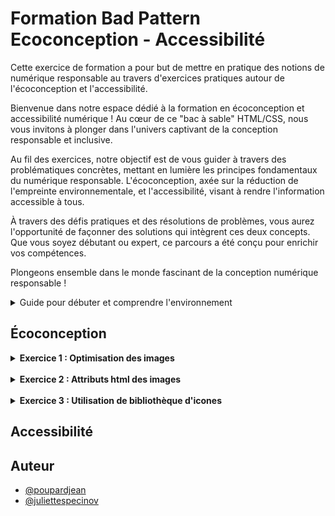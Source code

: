 
# Formation Bad Pattern Ecoconception - Accessibilité


Cette exercice de formation a pour but de mettre en pratique des notions de numérique responsable au travers d'exercices pratiques autour de l'écoconception et l'accessibilité.

Bienvenue dans notre espace dédié à la formation en écoconception et accessibilité numérique ! Au cœur de ce "bac à sable" HTML/CSS, nous vous invitons à plonger dans l'univers captivant de la conception responsable et inclusive.

Au fil des exercices, notre objectif est de vous guider à travers des problématiques concrètes, mettant en lumière les principes fondamentaux du numérique responsable. L'écoconception, axée sur la réduction de l'empreinte environnementale, et l'accessibilité, visant à rendre l'information accessible à tous.

À travers des défis pratiques et des résolutions de problèmes, vous aurez l'opportunité de façonner des solutions qui intègrent ces deux concepts. Que vous soyez débutant ou expert, ce parcours a été conçu pour enrichir vos compétences.

Plongeons ensemble dans le monde fascinant de la conception numérique responsable ! 

<details>
    <summary>Guide pour débuter et comprendre l'environnement</summary>

## Découvrir l'environnement

Pour commencer, si cela n'est pas déjà fait, vous devez vous rendre sur [cette url](https://github.com/Specinov).

Vous devriez être sur la page publique GitHub du la société [Spécinov](https://www.specinov.fr/). Dès lors vous pouvez choisir un repository "Bac à sable" parmis ceux proposés : 

- [Formation-SandBox-1](https://github.com/Specinov/Formation-SandBox-1) 
- [Formation-SandBox-2](https://github.com/Specinov/Formation-SandBox-2)
- [Formation-SandBox-3](https://github.com/Specinov/Formation-SandBox-3)
- [Formation-SandBox-4](https://github.com/Specinov/Formation-SandBox-1)
- [Formation-SandBox-5](https://github.com/Specinov/Formation-SandBox-1)
- [Formation-SandBox-6](https://github.com/Specinov/Formation-SandBox-1)
- [Formation-SandBox-7](https://github.com/Specinov/Formation-SandBox-1)
- [Formation-SandBox-8](https://github.com/Specinov/Formation-SandBox-1)

Attention, si vous êtes plusieurs, veillez à ne pas choisir le même dépôt GitHub, au risque de ne pouvoir réaliser les exercices correctement.
Il est également nécéssaire de posséder un compte GitHub pour poursuivre. 
Dans chaque dépôt vous retrouverez le README indiquant les consignes et procédures à suivre.

Pour effectuer les exercices, plusieurs possibilités s'offrent à vous : 
   
### Option 1 - Vous avez été ajouté à l'espace formation par votre formateur.
Pour cette option, tout est déjà prêt pour vous ! 

Le site est accessible sous l'adresse : https://specinov.github.io/Formation-SandBox-1/, suivant le nom de votre repository bac à sable il faudra simplement changer le numéro à la fin de l'url. Cette dernière est également indiquée sur la page d'accueil du dépôt.


### Option 2 - Vous effectuez les exercices de manière autodidacte.
Pour cette option, vous devrez réaliser un "fork" ou bien cloner le repository de votre côté, sur votre espace GitHub.

Une fois ceci réalisé, il faudra se rendre dans l'onglet *settings* du dépôt. Puis dans le sous-onglet *Pages* (situé dans le volet de gauche)

![Onglet Pages dans paramètres repository GitHub](/Ressources_README/GitHub_Pages.png)

Il faudra alors aller dans la partie nommée *Branch*, sélectionner la branche de travail de votre dépôt puis sauvegarder. 
GitHub a besoin de quelques minutes pour compiler et déployer le site. (il est possible d'observer la progression dans l'onglet *Actions* du menu principal)

Une fois le déploiement effectué, lorsque vous retournez dans le sous-onglet *Pages*, GitHub vous a généré votre site et a affiché le lien correspondant. 

Exemple : **Your site is live at** https://specinov.github.io/Formation-SandBox-1/

### Réaliser des modifications

A partir du moment où vous connaissez votre url publique de bac à sable, chaque modification que vous effectuerez sur la branche configurée, et que vous pousserez, sera alors déployée et accessible sur cette url. Cela sera nottamment très utile pour réaliser des audits d'écoconception.

Pour effectuer des modifications, il y a plusieurs possibilités, soit travailler avec votre éditeur de code préféré, soit directement en ligne depuis l'éditeur GitHub.
Ce dernier est accessible pour chaque fichier de l'onglet *Code* en cliquant sur le fichier puis le crayon pour modifier le fichier. (Il est possible d'ouvrir le fichier directement ou bien sur GitHub.dev ou GitHub Desktop)

![Modification de fichier au sein de GitHub](/Ressources_README/GitHub_modification.png)

</details>


## Écoconception

<details>
<summary><strong>Exercice 1 : Optimisation des images</strong></summary>
<br>
Comment pourriez-vous améliorer la performance du site et réduire l'impact environnemental en optimisant les images affichées sur l'écran d'accueil ?
<br><br>
<details>
<summary>Indice</summary>
<br>
Regardez la taille et la dimension des images.

Renseignez-vous sur la [recommandation RGESN sur le dimensionnement des images](https://ecoresponsable.numerique.gouv.fr/publications/referentiel-general-ecoconception/critere/6.5/).

<br>
<details>
<summary><u>Réponse</u></summary>
<br>
Lorsque l'on analyse les images du site, par exemple les images du carrousel, l'image "Des cakes apétissants" ou encore l'image de la section "Faites votre choix", qu'on les ouvre dans un nouvel onglet, on s'aperçoit qu'elles sont bien plus grandes que la taille rendue à l'écran sur le site web.

Pour observer ce phénomène, il est aussi possible de se rendre dans la console de développement en effectuant un clic droit sur l'image puis "inspecter" dans le menu qui s'affiche. Cette action nous ouvre une fenêtre avec la ressource de l'image en code HTML. Exemple pour l'image de la section "Faites votre choix" : 

```
<div class="key_img col-md-6">
    <img src="images/back22.jpg">
</div>
```

Lorsque l'on survole l'url de l'image "images/back22.jpg" on obtient une fenêtre de la sorte : 

![Propriétés d'une image dans la console](/Ressources_README/proprietes_image.png)

Sur l'image on distingue que la taille rendue "Rendered size" est bien inférieur à la taille originale de l'image "Intrinsic size". On peut également cliquer sur le lien qui s'affiche afin d'observer directement la différence de taille.

Vous pouvez dès alors redimensionner les différentes images, disponibles dans le dossier "image" si cela n'est pas déjà fait.

Les images trop grosses en taille peuvent avoir un impact négatif sur les performances d'une application web, en particulier sur les appareils mobiles. Elles peuvent entraîner une augmentation du poids d'une page web et donc ralentir le temps de chargement de cette dernière.

</details>
</details>
</details>


<br>
<details>
<summary><strong>Exercice 2 : Attributs html des images</strong></summary>
Quelle modification pouvez-vous apporter aux balises <img> pour réduire les décalages de mise en page et améliorer le CLS du site ?

Pour information, le Cumulative Layout Shift (CLS) est une mesure qui indique à quel point les choses bougent sur une page web pendant qu'elle se charge. Imaginez que vous lisez un article et soudainement, une image apparaît et déplace tout le texte ; c'est frustrant, n'est-ce pas ? Le CLS mesure ces mouvements. Un CLS élevé signifie qu'il y a beaucoup de ces mouvements agaçants, et un faible CLS signifie que la page est stable et agréable à utiliser. Donc, pour une bonne expérience utilisateur, nous voulons un CLS le plus bas possible.
<br>
<details>
<summary><u>Indice</u></summary>
Considérez l'importance de réserver de l'espace pour les éléments de contenu avant leur chargement complet. Il existe des attributs spécifiques dans les balises `<img>` qui peuvent aider le navigateur à allouer l'espace nécessaire pour chaque image dès le début du chargement de la page.     

<details>
<summary><u>Réponse</u></summary>
Lorsque les attributs width et height ne sont pas spécifiés pour une image dans le code HTML, le navigateur ne sait pas à l'avance quelle place l'image occupera sur la page. Cela peut entraîner un phénomène appelé "reflow" ou "layout shift", où les éléments de la page se déplacent pendant le chargement lorsque les images sont finalement téléchargées et rendues. Ce phénomène peut non seulement dégrader l'expérience utilisateur, mais aussi augmenter le temps de chargement de la page, car le navigateur doit recalculer la disposition de la page plusieurs fois.

En spécifiant les attributs `width` et `height` des images, le navigateur peut allouer l'espace nécessaire pour chaque image dès le début du chargement de la page, même si l'image elle-même n'est pas encore chargée. Cela permet de réduire les changements de mise en page inattendus et d'améliorer la stabilité visuelle de la page. En outre, cela contribue à une utilisation plus efficace des ressources, car le navigateur peut optimiser le processus de rendu, ce qui est bénéfique tant pour les performances que pour l'éco-conception du site.

Dans notre cas, nous pouvons prendre des images comme celles présentes dans l'encart "Les meilleures ventes" : 

```
<div class="item_img">
    <img src="images/char.jpg">
</div>
<div class="item_img">
    <img src="images/bacon.jpg">
</div>
```

On constate qu'aucun attribut `width` ou `height` n'est présente. Il est important d'en insérer afin de définir un ratio et un espace réservé lors de la création de la page. Par défaut il est intéressant non seulement de dimensionner efficacement les images et ensuite d'attribuer les attributs `width` ou `height` suivant la taille voulu de l'image. Il est aussi possible d'ajouter du code CSS au dessus de ces attributs pour davantage de flexibilité pour le responsive.
</details>
</details>
</details>

<br>
<details>
<summary><strong>Exercice 3 : Utilisation de bibliothèque d'icones</strong></summary>
TODO
<br>
<details>
<summary>Indice 1</summary>
    
Renseignez-vous sur la [recommandation RGESN sur les balises width et height des images](https://ecoresponsable.numerique.gouv.fr/publications/referentiel-general-ecoconception/critere/6.5/)        

<details>
<summary>Réponse</summary>
jsp
</details>
</details>
</details>

## Accessibilité

## Auteur

- [@poupardjean](https://github.com/poupardjean)
- [@juliettespecinov](https://github.com/JulietteSpecinov)

